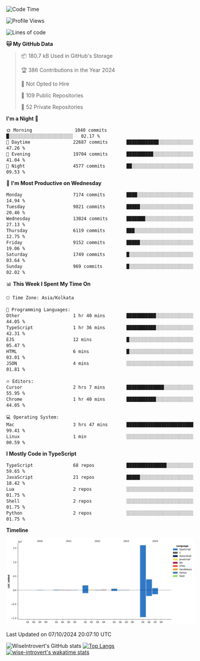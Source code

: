 <!--START_SECTION:waka-->
![Code Time](http://img.shields.io/badge/Code%20Time-1%2C645%20hrs%2036%20mins-blue)

![Profile Views](http://img.shields.io/badge/Profile%20Views-7-blue)

![Lines of code](https://img.shields.io/badge/From%20Hello%20World%20I%27ve%20Written-23.4%20million%20lines%20of%20code-blue)

**🐱 My GitHub Data** 

> 📦 180.7 kB Used in GitHub's Storage 
 > 
> 🏆 386 Contributions in the Year 2024
 > 
> 🚫 Not Opted to Hire
 > 
> 📜 109 Public Repositories 
 > 
> 🔑 52 Private Repositories 
 > 
**I'm a Night 🦉** 

```text
🌞 Morning                1040 commits        █░░░░░░░░░░░░░░░░░░░░░░░░   02.17 % 
🌆 Daytime                22687 commits       ████████████░░░░░░░░░░░░░   47.26 % 
🌃 Evening                19704 commits       ██████████░░░░░░░░░░░░░░░   41.04 % 
🌙 Night                  4577 commits        ██░░░░░░░░░░░░░░░░░░░░░░░   09.53 % 
```
📅 **I'm Most Productive on Wednesday** 

```text
Monday                   7174 commits        ████░░░░░░░░░░░░░░░░░░░░░   14.94 % 
Tuesday                  9821 commits        █████░░░░░░░░░░░░░░░░░░░░   20.46 % 
Wednesday                13024 commits       ███████░░░░░░░░░░░░░░░░░░   27.13 % 
Thursday                 6119 commits        ███░░░░░░░░░░░░░░░░░░░░░░   12.75 % 
Friday                   9152 commits        █████░░░░░░░░░░░░░░░░░░░░   19.06 % 
Saturday                 1749 commits        █░░░░░░░░░░░░░░░░░░░░░░░░   03.64 % 
Sunday                   969 commits         █░░░░░░░░░░░░░░░░░░░░░░░░   02.02 % 
```


📊 **This Week I Spent My Time On** 

```text
🕑︎ Time Zone: Asia/Kolkata

💬 Programming Languages: 
Other                    1 hr 40 mins        ███████████░░░░░░░░░░░░░░   44.05 % 
TypeScript               1 hr 36 mins        ███████████░░░░░░░░░░░░░░   42.31 % 
EJS                      12 mins             █░░░░░░░░░░░░░░░░░░░░░░░░   05.47 % 
HTML                     6 mins              █░░░░░░░░░░░░░░░░░░░░░░░░   03.01 % 
JSON                     4 mins              ░░░░░░░░░░░░░░░░░░░░░░░░░   01.81 % 

🔥 Editors: 
Cursor                   2 hrs 7 mins        ██████████████░░░░░░░░░░░   55.95 % 
Chrome                   1 hr 40 mins        ███████████░░░░░░░░░░░░░░   44.05 % 

💻 Operating System: 
Mac                      3 hrs 47 mins       █████████████████████████   99.41 % 
Linux                    1 min               ░░░░░░░░░░░░░░░░░░░░░░░░░   00.59 % 
```

**I Mostly Code in TypeScript** 

```text
TypeScript               68 repos            ███████████████░░░░░░░░░░   59.65 % 
JavaScript               21 repos            █████░░░░░░░░░░░░░░░░░░░░   18.42 % 
Lua                      2 repos             ░░░░░░░░░░░░░░░░░░░░░░░░░   01.75 % 
Shell                    2 repos             ░░░░░░░░░░░░░░░░░░░░░░░░░   01.75 % 
Python                   2 repos             ░░░░░░░░░░░░░░░░░░░░░░░░░   01.75 % 
```



**Timeline**

![Lines of Code chart](https://raw.githubusercontent.com/wise-introvert/wise-introvert/master/assets/bar_graph.png)


 Last Updated on 07/10/2024 20:07:10 UTC
<!--END_SECTION:waka-->

![WiseIntrovert's GitHub stats](https://github-readme-stats.vercel.app/api?username=wise-introvert&count_private=true&show_icons=true)
[![Top Langs](https://github-readme-stats.vercel.app/api/top-langs/?username=wise-introvert&langs_count=10)](https://github.com/anuraghazra/github-readme-stats)
[![wise-introvert's wakatime stats](https://github-readme-stats.vercel.app/api/wakatime?username=wiseintrovert)](https://github.com/anuraghazra/github-readme-stats)
